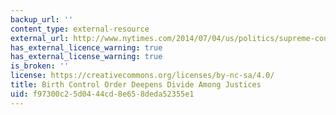 ```yaml
---
backup_url: ''
content_type: external-resource
external_url: http://www.nytimes.com/2014/07/04/us/politics/supreme-court-order-suspends-contraception-rule-for-christian-college.html?module=Search&mabReward=relbias%3As
has_external_licence_warning: true
has_external_license_warning: true
is_broken: ''
license: https://creativecommons.org/licenses/by-nc-sa/4.0/
title: Birth Control Order Deepens Divide Among Justices
uid: f97300c2-5d04-44cd-8e65-8deda52355e1
---
```

